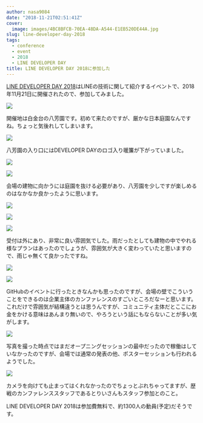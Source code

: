 ```yaml
---
author: nasa9084
date: "2018-11-21T02:51:41Z"
cover:
  image: images/4BC8BFCB-70EA-48DA-A544-E1EB520DE44A.jpg
slug: line-developer-day-2018
tags:
  - conference
  - event
  - 2018
  - LINE DEVELOPER DAY
title: LINE DEVELOPER DAY 2018に参加した
---
```



[LINE DEVELOPER DAY 2018](https://linedevday.linecorp.com/jp/2018/)はLINEの技術に関して紹介するイベントで、2018年11月21日に開催されたので、参加してみました。

![](images/happoen.jpg)

開催地は白金台の八芳園です。初めて来たのですが、厳かな日本庭園なんですね。ちょっと気後れしてしまいます。

![](images/noren.jpg)

八芳園の入り口にはDEVELOPER DAYのロゴ入り暖簾が下がっていました。

![](images/E481DC13-1BD6-488D-A8AE-BEDA3FA84C3E.jpg)

![](images/46F96701-3EE9-45B4-88CB-7C766867748A.jpg)

会場の建物に向かうには庭園を抜ける必要があり、八芳園を少しですが楽しめるのはなかなか良かったように思います。

![](images/B5755916-5A4B-4D09-B0EB-F5EFD469E2B0.jpg)

![](images/957469D0-DA94-4716-9EAE-F347E45E75EE.jpg)

![](images/83CC9462-2532-4EB2-B2B8-6D44CA3F1484.jpg)

受付は外にあり、非常に良い雰囲気でした。雨だったとしても建物の中でやれる様なプランはあったのでしょうが、雰囲気が大きく変わっていたと思いますので、雨じゃ無くて良かったですね。

![](images/E21B0720-C9B3-4F2A-A7DD-49E4E3DF520C.jpg)

![](images/B4E9E049-B536-45E1-B9A8-3DB30B5F6402.jpg)

GitHubのイベントに行ったときなんかも思ったのですが、会場の壁でこういうことをできるのは企業主体のカンファレンスのすごいところだなーと思います。
これだけで雰囲気が結構違うとは思うんですが、コミュニティ主体だとここにお金をかける意味はあんまり無いので、やろうという話にもならないことが多い気がします。

![](images/3AEEF842-8CD5-4AF6-B8CC-2D1691B06EAF.jpg)

写真を撮った時点ではまだオープニングセッションの最中だったので稼働はしていなかったのですが、会場では通常の発表の他、ポスターセッションも行われるようでした。

![](images/4C617425-0074-4632-B87A-5DD1905C37F0-1.jpg)

カメラを向けても止まってはくれなかったのでちょっとぶれちゃってますが、歴戦のカンファレンススタッフであるとりいさんもスタッフ参加とのこと。

LINE DEVELOPER DAY 2018は参加費無料で、約1300人の動員(予定)だそうです。



